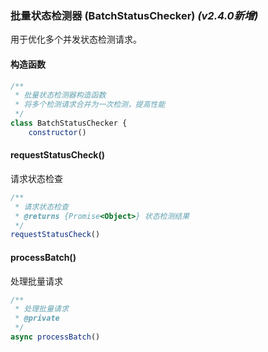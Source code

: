 ### 批量状态检测器 (BatchStatusChecker) *(v2.4.0新增)*

用于优化多个并发状态检测请求。

#### 构造函数

```javascript
/**
 * 批量状态检测器构造函数
 * 将多个检测请求合并为一次检测，提高性能
 */
class BatchStatusChecker {
    constructor()
```

#### requestStatusCheck()
请求状态检查

```javascript
/**
 * 请求状态检查
 * @returns {Promise<Object>} 状态检测结果
 */
requestStatusCheck()
```

#### processBatch()
处理批量请求

```javascript
/**
 * 处理批量请求
 * @private
 */
async processBatch()
```
